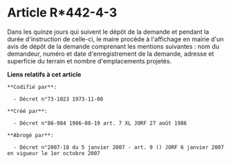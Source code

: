 # Article R*442-4-3

Dans les quinze jours qui suivent le dépôt de la demande et pendant la durée d'instruction de celle-ci, le maire procède à
l'affichage en mairie d'un avis de dépôt de la demande comprenant les mentions suivantes : nom du demandeur, numéro et date
d'enregistrement de la demande, adresse et superficie du terrain et nombre d'emplacements projetés.

**Liens relatifs à cet article**

	**Codifié par**:

	  - Décret n°73-1023 1973-11-08

	**Créé par**:

	  - Décret n°86-984 1986-08-19 art. 7 XL JORF 27 août 1986

	**Abrogé par**:

	  - Décret n°2007-18 du 5 janvier 2007 - art. 9 () JORF 6 janvier 2007 en vigueur le 1er octobre 2007
